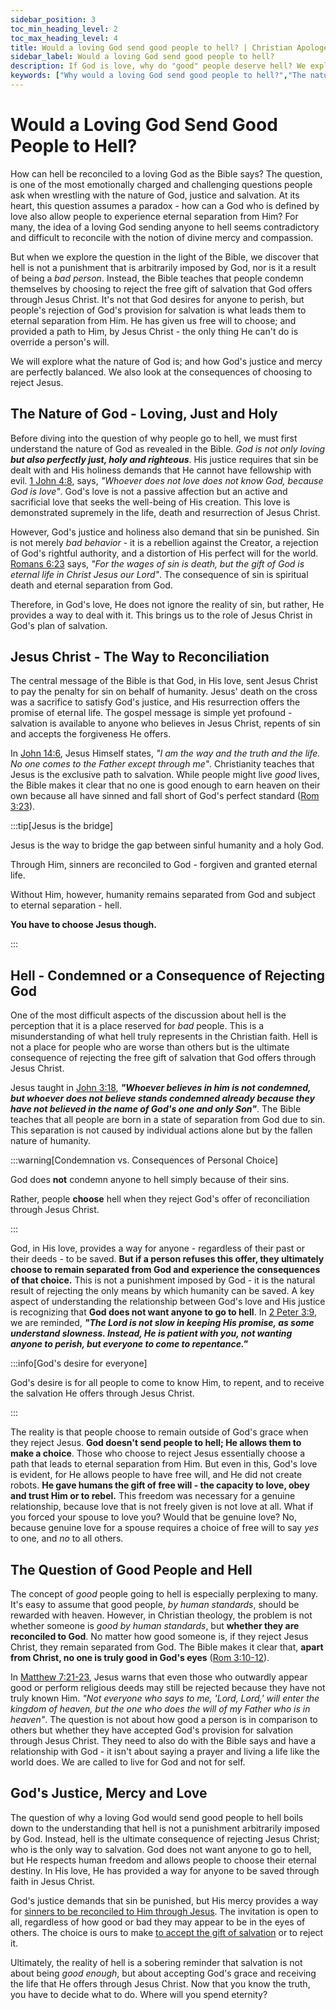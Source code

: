 ```yaml
---
sidebar_position: 3
toc_min_heading_level: 2
toc_max_heading_level: 4
title: Would a loving God send good people to hell? | Christian Apologetics
sidebar_label: Would a loving God send good people to hell?
description: If God is love, why do "good" people deserve hell? We explore God's perfect love and justice, examining hell within the context of free will, sin's seriousness, and the choice to accept or reject God's grace. God does not condemn anyone to hell but allows individuals to make a choice by rejecting the salvation offered through Jesus Christ. 
keywords: ["Why would a loving God send good people to hell?","The nature of hell","Justice and love of God","Free will and salvation","Good people and hell","Biblical understanding of hell","Eternal separation from God","God's grace and judgment","God's justice and mercy","Hell and rejection of Jesus","Christianity and salvation","Why a loving God allows hell","God's love and free will","Why does God allow people to reject Him?","God's desire for all to be saved","Eternal separation from God"]
---
```


# Would a Loving God Send Good People to Hell?

How can hell be reconciled to a loving God as the Bible says? The question, is one of the most emotionally
charged and challenging questions people ask when wrestling with the nature of God, justice and salvation. At
its heart, this question assumes a paradox - how can a God who is defined by love also allow people to experience
eternal separation from Him? For many, the idea of a loving God sending anyone to hell seems contradictory
and difficult to reconcile with the notion of divine mercy and compassion.

But when we explore the question in the light of the Bible, we discover that hell is not a punishment
that is arbitrarily imposed by God, nor is it a result of being a *bad person*. Instead, the Bible teaches that
people condemn themselves by choosing to reject the free gift of salvation that God offers through Jesus Christ.
It's not that God desires for anyone to perish, but people's rejection of God's provision for salvation is
what leads them to eternal separation from Him. He has given us free will to choose; and provided a path to Him,
by Jesus Christ - the only thing He can't do is override a person's will.

We will explore what the nature of God is; and how God's justice and mercy are perfectly balanced. 
We also look at the consequences of choosing to reject Jesus.

## The Nature of God - Loving, Just and Holy

Before diving into the question of why people go to hell, we must first understand the nature of God as
revealed in the Bible. *God is not only loving **but also perfectly just, holy and righteous***. His justice
requires that sin be dealt with and His holiness demands that He cannot have fellowship with evil. 
[1 John 4:8](https://www.biblegateway.com/passage/?search=1%20John%204%3A8&version=NKJV), says,
*"Whoever does not love does not know God, because God is love"*. God's love is not a passive affection but
an active and sacrificial love that seeks the well-being of His creation. This love is demonstrated supremely
in the life, death and resurrection of Jesus Christ.

However, God's justice and holiness also demand that sin be punished. Sin is not merely *bad behavior* - it
is a rebellion against the Creator, a rejection of God's rightful authority, and a distortion of His perfect
will for the world. [Romans 6:23](https://www.biblegateway.com/passage/?search=rom%206%3A23&version=NKJV) says,
*"For the wages of sin is death, but the gift of God is eternal life in Christ Jesus our Lord"*. The consequence
of sin is spiritual death and eternal separation from God.

Therefore, in God's love, He does not ignore the reality of sin, but rather, He provides a way to deal with
it. This brings us to the role of Jesus Christ in God's plan of salvation.

## Jesus Christ - The Way to Reconciliation

The central message of the Bible is that God, in His love, sent Jesus Christ to pay the penalty for sin on
behalf of humanity. Jesus' death on the cross was a sacrifice to satisfy God's justice, and His resurrection
offers the promise of eternal life. The gospel message is simple yet profound - salvation is available to anyone
who believes in Jesus Christ, repents of sin and accepts the forgiveness He offers.

In [John 14:6](https://www.biblegateway.com/passage/?search=John%2014%3A6&version=NKJV), Jesus Himself states,
*"I am the way and the truth and the life. No one comes to the Father except through me"*. Christianity teaches
that Jesus is the exclusive path to salvation. While people might live *good* lives, the Bible makes it clear
that no one is good enough to earn heaven on their own because all have sinned and fall short of God's
perfect standard ([Rom 3:23](https://www.biblegateway.com/passage/?search=rom%203%3A23&version=NKJV)).

:::tip[Jesus is the bridge]

Jesus is the way to bridge the gap between sinful humanity and a holy God. 

Through Him, sinners are reconciled to God - forgiven and granted eternal life. 

Without Him, however, humanity remains separated from God and subject to eternal separation - hell.

**You have to choose Jesus though.**

:::

## Hell - Condemned or a Consequence of Rejecting God

One of the most difficult aspects of the discussion about hell is the perception that it is a place
reserved for *bad* people. This is a misunderstanding of what hell truly represents in the Christian faith.
Hell is not a place for people who are worse than others but is the ultimate consequence of rejecting
the free gift of salvation that God offers through Jesus Christ. 

Jesus taught in [John 3:18](https://www.biblegateway.com/passage/?search=john%203%3A18&version=NKJV),
***"Whoever believes in him is not condemned, but whoever does not believe stands condemned already because
they have not believed in the name of God's one and only Son"***. The Bible teaches that all people are born
in a state of separation from God due to sin. This separation is not caused by individual actions alone
but by the fallen nature of humanity.

:::warning[Condemnation vs. Consequences of Personal Choice]

God does **not** condemn anyone to hell simply because of their sins.

Rather, people **choose** hell when they reject God's offer of reconciliation through Jesus Christ.

:::

God, in His love, provides a way for anyone - regardless of their past or their deeds - to be saved.
**But if a person refuses this offer, they ultimately choose to remain separated from God and experience the
consequences of that choice.** This is not a punishment imposed by God - it is the natural result of
rejecting the only means by which humanity can be saved.
A key aspect of understanding the relationship between God's love and His justice is recognizing that
**God does not want anyone to go to hell**. In
[2 Peter 3:9](https://www.biblegateway.com/passage/?search=2%20pet%203%3A9&version=NKJV), we are reminded,
***"The Lord is not slow in keeping His promise, as some understand slowness. Instead, He is patient with you,
not wanting anyone to perish, but everyone to come to repentance."*** 

:::info[God's desire for everyone]

God's desire is for all people to come to know Him, to repent, and to receive the salvation He offers
through Jesus Christ.

:::

The reality is that people choose to remain outside of God's grace when they reject Jesus. **God doesn't
send people to hell; He allows them to make a choice**. Those who choose to reject Jesus essentially choose
a path that leads to eternal separation from Him. But even in this, God's love is evident, for He allows
people to have free will, and He did not create robots. **He gave humans the gift of free will - the
capacity to love, obey and trust Him or to rebel.**
This freedom was necessary for a genuine relationship, because love that is not freely given is not love
at all. What if you forced your spouse to love you? Would that be genuine love? No, because genuine love
for a spouse requires a choice of free will to say *yes* to one, and *no* to all others.

## The Question of Good People and Hell

The concept of *good* people going to hell is especially perplexing to many. It's easy to assume that
good people, *by human standards*, should be rewarded with heaven. However, in Christian theology, the problem is
not whether someone is *good by human standards*, but **whether they are reconciled to God**. No matter how good
someone is, if they reject Jesus Christ, they remain separated from God. The Bible makes it clear that, **apart
from Christ, no one is truly good in God's eyes** ([Rom 3:10-12](https://www.biblegateway.com/passage/?search=Rom%203%3A10-12&version=NKJV)).

In [Matthew 7:21-23](https://www.biblegateway.com/passage/?search=Matthew%207%3A21-23&version=NKJV), Jesus
warns that even those who outwardly appear good or perform religious deeds may still be rejected because
they have not truly known Him. *"Not everyone who says to me, 'Lord, Lord,' will enter the kingdom of heaven,
but the one who does the will of my Father who is in heaven"*. The question is not about how good a person is
in comparison to others but whether they have accepted God's provision for salvation through Jesus Christ.
They need to also do with the Bible says and have a relationship with God - it isn't about saying a prayer and
living a life like the world does. We are called to live for God and not for self.

## God's Justice, Mercy and Love

The question of why a loving God would send good people to hell boils down to the understanding that hell is
not a punishment arbitrarily imposed by God. Instead, hell is the ultimate consequence of rejecting Jesus Christ;
who is the only way to salvation. God does not want anyone to go to hell, but He respects human freedom and
allows people to choose their eternal destiny. In His love, He has provided a way for anyone to be saved through
faith in Jesus Christ.

God's justice demands that sin be punished, but His mercy provides a way for
[sinners to be reconciled to Him through Jesus](../../jesus/because-he-lives/salvation-and-redemption.md). The
invitation is open to all, regardless of how good or bad they may appear to be in the eyes of others. 
The choice is ours to make [to accept the gift of salvation](../../jesus/because-he-lives/new-identity-in-christ.mdx)
or to reject it.

Ultimately, the reality of hell is a sobering reminder that salvation is not about being *good enough*, but
about accepting God's grace and receiving the life that He offers through Jesus Christ. Now that you know the truth,
you have to decide what to do. Where will you spend eternity?
